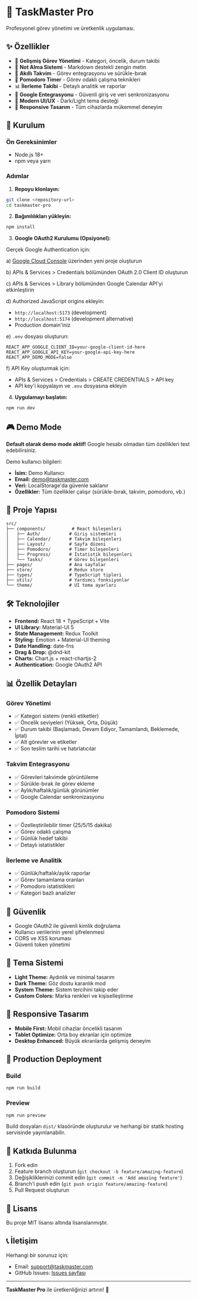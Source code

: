 # 🎯 TaskMaster Pro

Profesyonel görev yönetimi ve üretkenlik uygulaması.

## ✨ Özellikler

- 🎯 **Gelişmiş Görev Yönetimi** - Kategori, öncelik, durum takibi
- 📝 **Not Alma Sistemi** - Markdown destekli zengin metin
- 📅 **Akıllı Takvim** - Görev entegrasyonu ve sürükle-bırak
- 🍅 **Pomodoro Timer** - Görev odaklı çalışma teknikleri
- 📊 **İlerleme Takibi** - Detaylı analitik ve raporlar
- 🔐 **Google Entegrasyonu** - Güvenli giriş ve veri senkronizasyonu
- 🎨 **Modern UI/UX** - Dark/Light tema desteği
- 📱 **Responsive Tasarım** - Tüm cihazlarda mükemmel deneyim

## 🚀 Kurulum

### Ön Gereksinimler
- Node.js 18+ 
- npm veya yarn

### Adımlar

1. **Repoyu klonlayın:**
```bash
git clone <repository-url>
cd taskmaster-pro
```

2. **Bağımlılıkları yükleyin:**
```bash
npm install
```

3. **Google OAuth2 Kurulumu (Opsiyonel):**

Gerçek Google Authentication için:

a) [Google Cloud Console](https://console.cloud.google.com/) üzerinden yeni proje oluşturun

b) APIs & Services > Credentials bölümünden OAuth 2.0 Client ID oluşturun

c) APIs & Services > Library bölümünden Google Calendar API'yi etkinleştirin

d) Authorized JavaScript origins ekleyin:
   - `http://localhost:5173` (development) 
   - `http://localhost:5174` (development alternative)
   - Production domain'iniz

e) `.env` dosyası oluşturun:
```env
REACT_APP_GOOGLE_CLIENT_ID=your-google-client-id-here
REACT_APP_GOOGLE_API_KEY=your-google-api-key-here
REACT_APP_DEMO_MODE=false
```

f) API Key oluşturmak için:
   - APIs & Services > Credentials > CREATE CREDENTIALS > API key
   - API key'i kopyalayın ve `.env` dosyasına ekleyin

4. **Uygulamayı başlatın:**
```bash
npm run dev
```

## 🎮 Demo Mode

**Default olarak demo mode aktif!** Google hesabı olmadan tüm özellikleri test edebilirsiniz.

Demo kullanıcı bilgileri:
- **İsim:** Demo Kullanıcı
- **Email:** demo@taskmaster.com
- **Veri:** LocalStorage'da güvenle saklanır
- **Özellikler:** Tüm özellikler çalışır (sürükle-bırak, takvim, pomodoro, vb.)

## 📁 Proje Yapısı

```
src/
├── components/          # React bileşenleri
│   ├── Auth/           # Giriş sistemleri
│   ├── Calendar/       # Takvim bileşenleri
│   ├── Layout/         # Sayfa düzeni
│   ├── Pomodoro/       # Timer bileşenleri
│   ├── Progress/       # İstatistik bileşenleri
│   └── Tasks/          # Görev bileşenleri
├── pages/              # Ana sayfalar
├── store/              # Redux store
├── types/              # TypeScript tipleri
├── utils/              # Yardımcı fonksiyonlar
└── theme/              # UI tema ayarları
```

## 🛠️ Teknolojiler

- **Frontend:** React 18 + TypeScript + Vite
- **UI Library:** Material-UI 5
- **State Management:** Redux Toolkit
- **Styling:** Emotion + Material-UI theming
- **Date Handling:** date-fns
- **Drag & Drop:** @dnd-kit
- **Charts:** Chart.js + react-chartjs-2
- **Authentication:** Google OAuth2 API

## 📊 Özellik Detayları

### Görev Yönetimi
- ✅ Kategori sistemı (renkli etiketler)
- ✅ Öncelik seviyeleri (Yüksek, Orta, Düşük)
- ✅ Durum takibi (Başlamadı, Devam Ediyor, Tamamlandı, Beklemede, İptal)
- ✅ Alt görevler ve etiketler
- ✅ Son teslim tarihi ve hatırlatıcılar

### Takvim Entegrasyonu
- ✅ Görevleri takvimde görüntüleme
- ✅ Sürükle-bırak ile görev ekleme
- ✅ Aylık/haftalık/günlük görünümler
- ✅ Google Calendar senkronizasyonu

### Pomodoro Sistemi
- ✅ Özelleştirilebilir timer (25/5/15 dakika)
- ✅ Görev odaklı çalışma
- ✅ Günlük hedef takibi
- ✅ Detaylı istatistikler

### İlerleme ve Analitik
- ✅ Günlük/haftalık/aylık raporlar
- ✅ Görev tamamlama oranları
- ✅ Pomodoro istatistikleri
- ✅ Kategori bazlı analizler

## 🔐 Güvenlik

- Google OAuth2 ile güvenli kimlik doğrulama
- Kullanıcı verilerinin yerel şifrelenmesi
- CORS ve XSS koruması
- Güvenli token yönetimi

## 🎨 Tema Sistemi

- **Light Theme:** Aydınlık ve minimal tasarım
- **Dark Theme:** Göz dostu karanlık mod
- **System Theme:** Sistem tercihini takip eder
- **Custom Colors:** Marka renkleri ve kişiselleştirme

## 📱 Responsive Tasarım

- **Mobile First:** Mobil cihazlar öncelikli tasarım
- **Tablet Optimize:** Orta boy ekranlar için optimize
- **Desktop Enhanced:** Büyük ekranlarda gelişmiş deneyim

## 🚀 Production Deployment

### Build

```bash
npm run build
```

### Preview

```bash
npm run preview
```

Build dosyaları `dist/` klasöründe oluşturulur ve herhangi bir statik hosting servisinde yayınlanabilir.

## 🤝 Katkıda Bulunma

1. Fork edin
2. Feature branch oluşturun (`git checkout -b feature/amazing-feature`)
3. Değişikliklerinizi commit edin (`git commit -m 'Add amazing feature'`)
4. Branch'i push edin (`git push origin feature/amazing-feature`)
5. Pull Request oluşturun

## 📄 Lisans

Bu proje MIT lisansı altında lisanslanmıştır.

## 📞 İletişim

Herhangi bir sorunuz için:
- Email: support@taskmaster.com
- GitHub Issues: [Issues sayfası](https://github.com/your-repo/issues)

---

**TaskMaster Pro** ile üretkenliğinizi artırın! 🚀